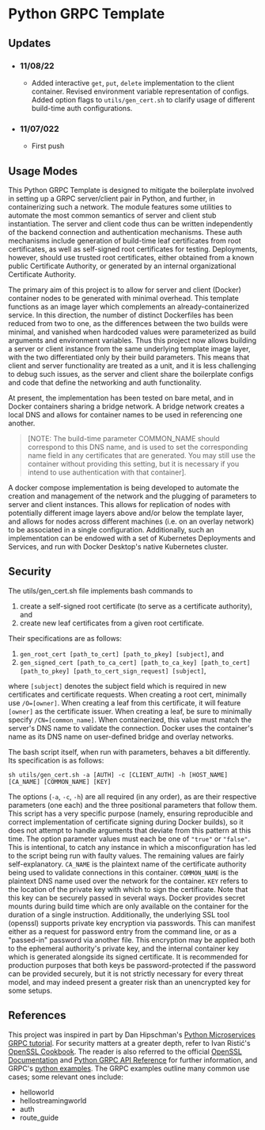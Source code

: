 # Python GRPC Template

## Updates
- ### 11/08/22
  - Added interactive `get`, `put`, `delete` implementation to the client container. Revised environment variable representation of configs. Added option flags to `utils/gen_cert.sh` to clarify usage of different build-time auth configurations.
- ### 11/07/022
  - First push

## Usage Modes
This Python GRPC Template is designed to mitigate the boilerplate involved in setting up a GRPC server/client pair in Python, and further, in containerizing such a network. The module features some utilities to automate the most common semantics of server and client stub instantiation. The server and client code thus can be written independently of the backend connection and authentication mechanisms. These auth mechanisms include generation of build-time leaf certificates from root certificates, as well as self-signed root certificates for testing. Deployments, however, should use trusted root certificates, either obtained from a known public Certificate Authority, or generated by an internal organizational Certificate Authority.

The primary aim of this project is to allow for server and client (Docker) container nodes to be generated with minimal overhead. This template functions as an image layer which complements an already-containerized service. In this direction, the number of distinct Dockerfiles has been reduced from two to one, as the differences between the two builds were minimal, and vanished when hardcoded values were parameterized as build arguments and environment variables. Thus this project now allows building a server or client instance from the same underlying template image layer, with the two differentiated only by their build parameters. This means that client and server functionality are treated as a unit, and it is less challenging to debug such issues, as the server and client share the boilerplate configs and code that define the networking and auth functionality.

At present, the implementation has been tested on bare metal, and in Docker containers sharing a bridge network. A bridge network creates a local DNS and allows for container names to be used in referencing one another.

>[NOTE: The build-time parameter COMMON_NAME should correspond to this DNS name, and is used to set the corresponding name field in any certificates that are generated. You may still use the container without providing this setting, but it is necessary if you intend to use authentication with that container].

A docker compose implementation is being developed to automate the creation and management of the network and the plugging of parameters to server and client instances. This allows for replication of nodes with potentially different image layers above and/or below the template layer, and allows for nodes across different machines (i.e. on an overlay network) to be associated in a single configuration. Additionally, such an implementation can be endowed with a set of Kubernetes Deployments and Services, and run with Docker Desktop's native Kubernetes cluster.

## Security

The utils/gen_cert.sh file implements bash commands to

1. create a self-signed root certificate (to serve as a certificate authority), and
1. create new leaf certificates from a given root certificate.

Their specifications are as follows:

1. `gen_root_cert [path_to_cert] [path_to_pkey] [subject]`, and
1. `gen_signed_cert [path_to_ca_cert] [path_to_ca_key] [path_to_cert] [path_to_pkey] [path_to_cert_sign_request] [subject]`,

where `[subject]` denotes the subject field which is required in new certificates and certificate requests. When creating a root cert, minimally use `/O=[owner]`. When creating a leaf from this certificate, it will feature `[owner]` as the certificate issuer. When creating a leaf, be sure to minimally specify `/CN=[common_name]`. When containerized, this value must match the server's DNS name to validate the connection. Docker uses the container's name as its DNS name on user-defined bridge and overlay networks.

The bash script itself, when run with parameters, behaves a bit differently. Its specification is as follows:

```
sh utils/gen_cert.sh -a [AUTH] -c [CLIENT_AUTH] -h [HOST_NAME] [CA_NAME] [COMMON_NAME] [KEY]
```

The options (`-a`, `-c`, `-h`) are all required (in any order), as are their respective parameters (one each) and the three positional parameters that follow them. This script has a very specific purpose (namely, ensuring reproducible and correct implementation of certificate signing during Docker builds), so it does not attempt to handle arguments that deviate from this pattern at this time. The option parameter values must each be one of `"true"` or `"false"`. This is intentional, to catch any instance in which a misconfiguration has led to the script being run with faulty values. The remaining values are fairly self-explanatory. `CA_NAME` is the plaintext name of the certificate authority being used to validate connections in this container. `COMMON_NAME` is the plaintext DNS name used over the network for the container. `KEY` refers to the location of the private key with which to sign the certificate. Note that this key can be securely passed in several ways. Docker provides secret mounts during build time which are only available on the container for the duration of a single instruction. Additionally, the underlying SSL tool (openssl) supports private key encryption via passwords. This can manifest either as a request for password entry from the command line, or as a "passed-in" password via another file. This encryption may be applied both to the ephemeral authority's private key, and the internal container key which is generated alongside its signed certificate. It is recommended for production purposes that both keys be password-protected if the password can be provided securely, but it is not strictly necessary for every threat model, and may indeed present a greater risk than an unencrypted key for some setups.


## References
This project was inspired in part by Dan Hipschman's [Python Microservices GRPC tutorial](https://realpython.com/python-microservices-grpc/). For security matters at a greater depth, refer to Ivan Ristić's [OpenSSL Cookbook](https://www.feistyduck.com/books/openssl-cookbook/). The reader is also referred to the official [OpenSSL Documentation](https://www.openssl.org/docs/) and [Python GRPC API Reference](https://grpc.github.io/grpc/python/) for further information, and GRPC's [python examples](https://github.com/grpc/grpc/tree/master/examples/python). The GRPC examples outline many common use cases; some relevant ones include:
- helloworld
- hellostreamingworld
- auth
- route_guide
